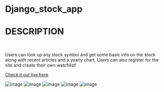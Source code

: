 # Django_stock_app

<h1>DESCRIPTION</h1>
  </br>
  <p>Users can look up any stock symbol and get some basic info on the stock along with recent articles and a yearly chart. Users can also register for the site and create their own watchlist!</p>
  <a href="http://eddieo.pythonanywhere.com/stocks/">Check it out live here</a>



![image](https://user-images.githubusercontent.com/98666468/164474681-1510fde0-6938-46e3-ac68-841290a1f6db.png)
![image](https://user-images.githubusercontent.com/98666468/164474800-99fa221f-69e0-4951-8d73-ed515ece35ea.png)
![image](https://user-images.githubusercontent.com/98666468/164474866-655026f0-aaa1-46d9-9cad-ee32bdc4dc2e.png)
![image](https://user-images.githubusercontent.com/98666468/164474893-d5879def-70a9-4adf-a53d-c99786605d47.png)
![image](https://user-images.githubusercontent.com/98666468/164474963-64959d31-8096-4859-beb5-605bf4970a40.png)
